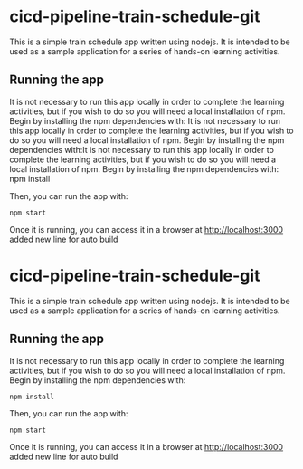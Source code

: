 # cicd-pipeline-train-schedule-git

This is a simple train schedule app written using nodejs. It is intended to be used as a sample application for a series of hands-on learning activities.

## Running the app

It is not necessary to run this app locally in order to complete the learning activities, but if you wish to do so you will need a local installation of npm. Begin by installing the npm dependencies with:
It is not necessary to run this app locally in order to complete the learning activities, but if you wish to do so you will need a local installation of npm. Begin by installing the npm dependencies with:It is not necessary to run this app locally in order to complete the learning activities, but if you wish to do so you will need a local installation of npm. Begin by installing the npm dependencies with:
    npm install

Then, you can run the app with:

    npm start

Once it is running, you can access it in a browser at [http://localhost:3000](http://localhost:3000)
added new line for auto build


# cicd-pipeline-train-schedule-git

This is a simple train schedule app written using nodejs. It is intended to be used as a sample application for a series of hands-on learning activities.

## Running the app

It is not necessary to run this app locally in order to complete the learning activities, but if you wish to do so you will need a local installation of npm. Begin by installing the npm dependencies with:

    npm install

Then, you can run the app with:

    npm start

Once it is running, you can access it in a browser at [http://localhost:3000](http://localhost:3000)
added new line for auto build


